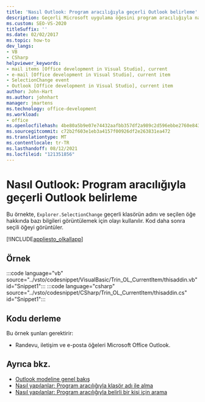 ```yaml
---
title: 'Nasıl Outlook: Program aracılığıyla geçerli Outlook belirleme'
description: Geçerli Microsoft uygulama öğesini program aracılığıyla nasıl Outlook öğrenin. Bu örnekte Explorer.SelectionChange olayı kullanılır.
ms.custom: SEO-VS-2020
titleSuffix: ''
ms.date: 02/02/2017
ms.topic: how-to
dev_langs:
- VB
- CSharp
helpviewer_keywords:
- mail items [Office development in Visual Studio], current
- e-mail [Office development in Visual Studio], current item
- SelectionChange event
- Outlook [Office development in Visual Studio], current item
author: John-Hart
ms.author: johnhart
manager: jmartens
ms.technology: office-development
ms.workload:
- office
ms.openlocfilehash: 4be80a5b9e07e74432aafbb357df2a989c2d596ebbe2760e8430b462a36bec66
ms.sourcegitcommit: c72b2f603e1eb3a4157f00926df2e263831ea472
ms.translationtype: MT
ms.contentlocale: tr-TR
ms.lasthandoff: 08/12/2021
ms.locfileid: "121351856"
---
```

# <a name="how-to-programmatically-determine-the-current-outlook-item"></a>Nasıl Outlook: Program aracılığıyla geçerli Outlook belirleme
  Bu örnekte, `Explorer.SelectionChange` geçerli klasörün adını ve seçilen öğe hakkında bazı bilgileri görüntülemek için olayı kullanılır. Kod daha sonra seçili öğeyi görüntüler.

 [!INCLUDE[appliesto_olkallapp](../vsto/includes/appliesto-olkallapp-md.md)]

## <a name="example"></a>Örnek
 :::code language="vb" source="../vsto/codesnippet/VisualBasic/Trin_OL_CurrentItem/thisaddin.vb" id="Snippet1":::
 :::code language="csharp" source="../vsto/codesnippet/CSharp/Trin_OL_CurrentItem/thisaddin.cs" id="Snippet1":::

## <a name="compile-the-code"></a>Kodu derleme
 Bu örnek şunları gerektirir:

- Randevu, iletişim ve e-posta öğeleri Microsoft Office Outlook.

## <a name="see-also"></a>Ayrıca bkz.
- [Outlook modeline genel bakış](../vsto/outlook-object-model-overview.md)
- [Nasıl yapılanlar: Program aracılığıyla klasör adı ile alma](../vsto/how-to-programmatically-retrieve-a-folder-by-name.md)
- [Nasıl yapılanlar: Program aracılığıyla belirli bir kişi için arama](../vsto/how-to-programmatically-search-for-a-specific-contact.md)
